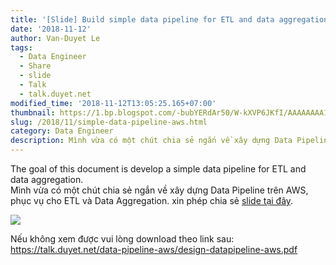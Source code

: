 ```yaml
---
title: '[Slide] Build simple data pipeline for ETL and data aggregation on AWS'
date: '2018-11-12'
author: Van-Duyet Le
tags:
  - Data Engineer
  - Share
  - slide
  - Talk
  - talk.duyet.net
modified_time: '2018-11-12T13:05:25.165+07:00'
thumbnail: https://1.bp.blogspot.com/-bubYERdAr50/W-kXVP6JKfI/AAAAAAAA1Ic/nvICF9mhxEMxkpqhySrjxllUfuAdu2nZQCLcBGAs/s1600/Screen%2BShot%2B2018-11-12%2Bat%2B1.01.31%2BPM.png
slug: /2018/11/simple-data-pipeline-aws.html
category: Data Engineer
description: Mình vừa có một chút chia sẻ ngắn về xây dựng Data Pipeline trên AWS, phục vụ cho ETL và Data Aggregation.
---
```


The goal of this document is develop a simple data pipeline for ETL and data aggregation.  
Mình vừa có một chút chia sẻ ngắn về xây dựng Data Pipeline trên AWS, phục vụ cho ETL và Data Aggregation. xin phép chia sẻ [slide tại đây](https://goo.gl/pwqt4F).

[![](https://1.bp.blogspot.com/-bubYERdAr50/W-kXVP6JKfI/AAAAAAAA1Ic/nvICF9mhxEMxkpqhySrjxllUfuAdu2nZQCLcBGAs/s1600/Screen%2BShot%2B2018-11-12%2Bat%2B1.01.31%2BPM.png)](https://goo.gl/pwqt4F)

Nếu không xem được vui lòng download theo link sau: https://talk.duyet.net/data-pipeline-aws/design-datapipeline-aws.pdf
